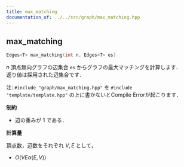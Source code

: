 ```yaml
---
title: max_matching
documentation_of: ../../src/graph/max_matching.hpp
---
```


## max_matching

```cpp
Edges<T> max_matching(int n, Edges<T> es)
```

$n$ 頂点無向グラフの辺集合 `es` からグラフの最大マッチングを計算します．<br>
返り値は採用された辺集合です．

注: `#include "graph/max_matching.hpp"` を `#include "template/template.hpp"` の上に書かないとCompile Errorが起こります．

**制約**

- 辺の重みが $1$ である．

**計算量**

頂点数，辺数をそれぞれ $V, E$ として，

- $O(VE \alpha(E, V))$